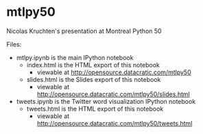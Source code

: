 mtlpy50
=======

Nicolas Kruchten's presentation at Montreal Python 50

Files:
  * mtlpy.ipynb is the main IPython notebook
    * index.html is the HTML export of this notebook
      * viewable at http://opensource.datacratic.com/mtlpy50
    * slides.html is the Slides export of this notebook
      * viewable at http://opensource.datacratic.com/mtlpy50/slides.html
  * tweets.ipynb is the Twitter word visualization IPython notebook
    * tweets.html is the HTML export of this notebook
      * viewable at http://opensource.datacratic.com/mtlpy50/tweets.html

